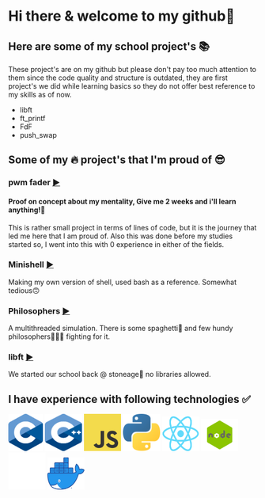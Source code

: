# Hi there & welcome to my github👋

## Here are some of my school project's 📚
These project's are on my github but please don't pay too much attention to them
since the code quality and structure is outdated, they are first project's we did
while learning basics so they do not offer best reference to my skills as of now.
- libft
- ft_printf
- FdF
- push_swap

## Some of my 🔥 project's that I'm proud of 😎

### pwm fader [▶️](https://github.com/joonasmykkanen/pwm_fader)
#### Proof on concept about my mentality, Give me 2 weeks and i'll learn anything!💯           

This is rather small project in terms of lines of code, but it is the journey that led me here that I am proud of. Also this was done before my studies started so, I went into this with 0 experience in either of the fields.

### Minishell [▶️](https://github.com/joonasmykkanen/minishell)
Making my own version of shell, used bash as a reference. Somewhat tedious🙃

### Philosophers [▶️](https://github.com/joonasmykkanen/philosophers)
A multithreaded simulation. There is some spaghetti🍝 and few hundy philosophers🧙🏼‍♂️ fighting for it.

### libft [▶️](https://github.com/joonasmykkanen/libft)
We started our school back @ stoneage🗿 no libraries allowed.

## I have experience with following technologies ✅
<img src="./C_Logo.png?raw=true" width="70" height="75"> <img src="./CPlusPlus.svg?raw=true" width="75" height="75">
<img src="./JS.svg" width="75" height="75"> <img src="./Python.svg?raw=true" width="75" height="75">
<img src="./React-icon.svg.png?raw=true" width="75" height="70"> <img src="./node.png?raw=true" width="75" height="65">
<img src="./Git-Icon-White.png?raw=true" width="75" height="75"> <img src="./Moby-logo.png?raw=true" width="75" height="65">
